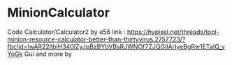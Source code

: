 # MinionCalculator
Code Calculator/Calculator2 by e56
link : https://hypixel.net/threads/tool-minion-resource-calculator-better-than-thirtyvirus.2757723/?fbclid=IwAR22lIbiH340lZyJpBzBYbVBsRJWNOf7ZJQGIlArIyeBgRw1ETaIQ_vYoGk
Gui and more by 
